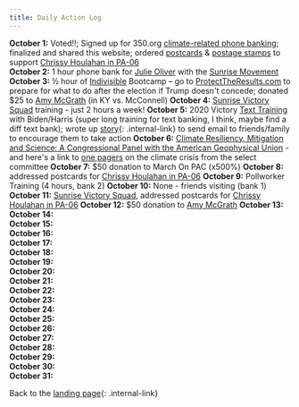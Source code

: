 ```yaml
---
title: Daily Action Log
---
```


**October 1:** Voted!!; Signed up for 350.org [climate-related phone banking](https://act.350.org/go/212663?aktmid=tm4915495.EwCjwv&akid=a22330370.3000156.wflPtj&t=1&source=conf); finalized and shared this website; ordered [postcards](https://www.etsy.com/listing/616789343/state-birds-set-of-100-vote-postcards?ref=shop_home_active_49&crt=1) & [postage stamps](https://www.ebay.com/itm/35-Cent-combo-rate-postage-for-50-post-cards-Stamps-face-17-50-for-14-55/264874231787?hash=item3dabbc07eb:g:yNsAAOSwqoxcT3rm) to support [Chrissy Houlahan in PA-06](https://www.chrissyhoulahanforcongress.com/)  
**October 2:** 1 hour phone bank for [Julie Oliver](https://www.google.com/url?sa=t&rct=j&q=&esrc=s&source=web&cd=&cad=rja&uact=8&ved=2ahUKEwjGwtObjZfsAhXHgXIEHTccCWAQFjAAegQIAxAC&url=https%3A%2F%2Fballotpedia.org%2FJulie_Oliver&usg=AOvVaw3xmrOQ2bEaJtX5HlaUja79) with the [Sunrise Movement](https://www.sunrisemovement.org/campaign/phone-banking/)  
**October 3:** ½ hour of [Indivisible](https://indivisible.org/) Bootcamp – go to [ProtectTheResults.com](www.ProtectTheResults.com) to prepare for what to do after the election if Trump doesn't concede; donated $25 to [Amy McGrath](https://secure.actblue.com/donate/am-website?refcode=website-nav) (in KY vs. McConnell)
**October 4:** [Sunrise Victory Squad](https://www.sunrisemovement.org/campaign/victory-squad/) training - just 2 hours a week!
**October 5:**  2020 Victory [Text Training](https://www.google.com/url?sa=t&rct=j&q=&esrc=s&source=web&cd=&cad=rja&uact=8&ved=2ahUKEwiFtfWY2p7sAhUH1VkKHXN3C34QFjAAegQIARAD&url=https%3A%2F%2Fwww.mobilize.us%2F2020victory%2Fevent%2F293967%2F&usg=AOvVaw2mB4T_nu7mYXol2huqG7km) with Biden/Harris (super long training for text banking, I think, maybe find a diff text bank); wrote up [story](/PoliticalActionOct2020/story){: .internal-link} to send email to friends/family to encourage them to take action
**October 6:**  [Climate Resiliency, Mitigation and Science: A Congressional Panel with the American Geophysical Union](https://agu.zoom.us/j/96717425204?pwd=Z0p2Q3NXKzBIWUFHSTk1amVGeTNOUT09) - and here's a link to [one pagers](https://climatecrisis.house.gov/one-pagers) on the climate crisis from the select committee
**October 7:**  $50 donation to March On PAC (x500%)
**October 8:**  addressed postcards for [Chrissy Houlahan in PA-06](https://www.chrissyhoulahanforcongress.com/)
**October 9:**  Pollworker Training (4 hours, bank 2)
**October 10:**  None - friends visiting (bank 1)
**October 11:**  [Sunrise Victory Squad](https://www.sunrisemovement.org/campaign/victory-squad/), addressed postcards for [Chrissy Houlahan in PA-06](https://www.chrissyhoulahanforcongress.com/)
**October 12:**  $50 donation to [Amy McGrath](https://secure.actblue.com/donate/am-website?refcode=website-nav)
**October 13:**  
**October 14:**  
**October 15:**  
**October 16:**  
**October 17:**  
**October 18:**  
**October 19:**  
**October 20:**  
**October 21:**  
**October 22:**  
**October 23:**  
**October 24:**  
**October 25:**  
**October 26:**  
**October 27:**  
**October 28:**  
**October 29:**  
**October 30:**  
**October 31:**  

Back to the [landing page](/PoliticalActionOct2020/landingpage){: .internal-link}
